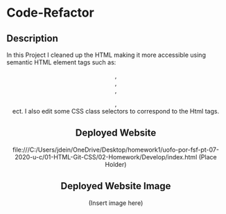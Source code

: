 # Code-Refactor
## Description
In this Project I cleaned up the HTML making it more accessible using semantic HTML element tags such as: <Header>, <Section>, <Article>, 
<Aside>, <Footer> ect. I also edit some CSS class selectors to correspond to the Html tags.

## Deployed Website
file:///C:/Users/jdein/OneDrive/Desktop/homework1/uofo-por-fsf-pt-07-2020-u-c/01-HTML-Git-CSS/02-Homework/Develop/index.html (Place Holder)
## Deployed Website Image
(Insert image here)
